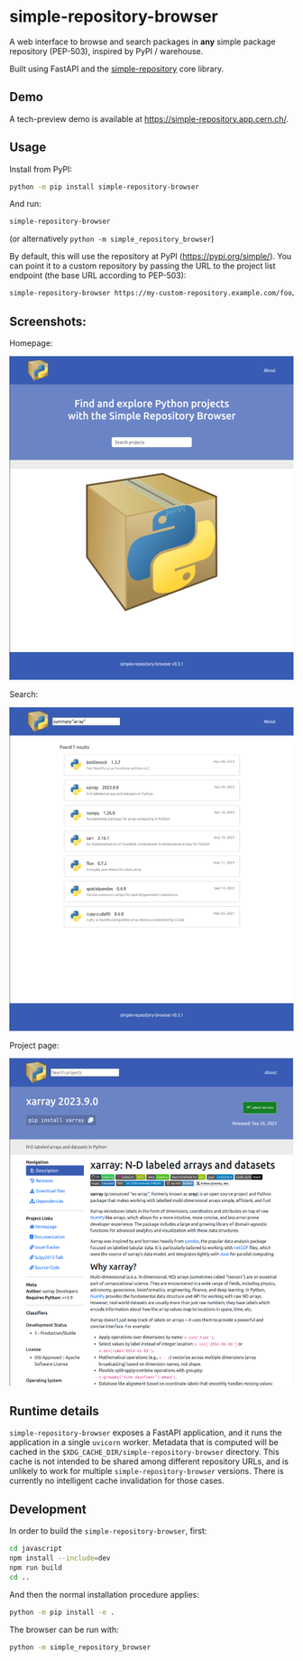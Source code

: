 # simple-repository-browser

A web interface to browse and search packages in **any** simple package repository (PEP-503), inspired by PyPI / warehouse.

Built using FastAPI and the [simple-repository](https://github.com/simple-repository/simple-repository) core library.

## Demo

A tech-preview demo is available at https://simple-repository.app.cern.ch/.

## Usage

Install from PyPI:

```bash
python -m pip install simple-repository-browser
```

And run:

```bash
simple-repository-browser
```

(or alternatively ``python -m simple_repository_browser``)

By default, this will use the repository at PyPI (https://pypi.org/simple/). You can point it to a custom
repository by passing the URL to the project list endpoint (the base URL according to PEP-503):

```bash
simple-repository-browser https://my-custom-repository.example.com/foo/simple/
```

## Screenshots:

Homepage:

![homepage screenshot](https://raw.githubusercontent.com/simple-repository/simple-repository-browser/main/screenshots/home.png)


Search:

![search result](https://raw.githubusercontent.com/simple-repository/simple-repository-browser/main/screenshots/search.png)


Project page:

![example project page](https://raw.githubusercontent.com/simple-repository/simple-repository-browser/main/screenshots/project.png)



## Runtime details

```simple-repository-browser``` exposes a FastAPI application, and it runs the application in a single ``uvicorn`` worker.
Metadata that is computed will be cached in the ``$XDG_CACHE_DIR/simple-repository-browser`` directory. This cache is not
intended to be shared among different repository URLs, and is unlikely to work for multiple ``simple-repository-browser``
versions. There is currently no intelligent cache invalidation for those cases.


## Development

In order to build the ``simple-repository-browser``, first:

```bash
cd javascript
npm install --include=dev
npm run build
cd ..
```

And then the normal installation procedure applies:

```bash
python -m pip install -e .
```

The browser can be run with:

```bash
python -m simple_repository_browser
```

